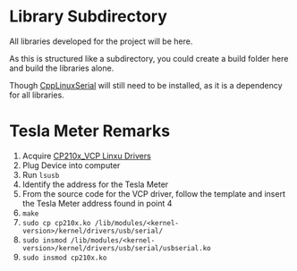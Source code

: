 # Library Subdirectory

All libraries developed for the project will be here.

As this is structured like a subdirectory, you could create a build folder here and build the libraries alone. 

Though [CppLinuxSerial](https://github.com/gbmhunter/CppLinuxSerial) will still need to be installed, as it is a dependency for all libraries.


# Tesla Meter Remarks

1. Acquire [CP210x_VCP Linxu Drivers](https://www.silabs.com/developers/usb-to-uart-bridge-vcp-drivers)
2. Plug Device into computer
3. Run `lsusb`
4. Identify the address for the Tesla Meter
5. From the source code for the VCP driver, follow the template and insert the Tesla Meter address found in point 4
6. `make`
7. `sudo cp cp210x.ko /lib/modules/<kernel-version>/kernel/drivers/usb/serial/ `
8. `sudo insmod /lib/modules/<kernel-version>/kernel/drivers/usb/serial/usbserial.ko `
9. `sudo insmod cp210x.ko `